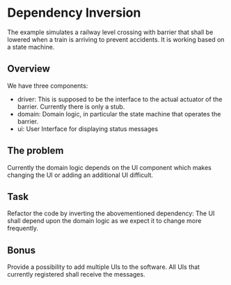 # Dependency Inversion

The example simulates a railway level crossing with barrier that shall be lowered when a train is arriving to prevent accidents. It is working based on a state machine.

## Overview

We have three components:
* driver: This is supposed to be the interface to the actual actuator of the barrier. Currently there is only a stub.
* domain: Domain logic, in particular the state machine that operates the barrier.
* ui: User Interface for displaying status messages

## The problem

Currently the domain logic depends on the UI component which makes changing the UI or adding an additional UI difficult. 

## Task

Refactor the code by inverting the abovementioned dependency: The UI shall depend upon the domain logic as we expect it to change more frequently.

## Bonus

Provide a possibility to add multiple UIs to the software. All UIs that currently registered shall receive the messages.